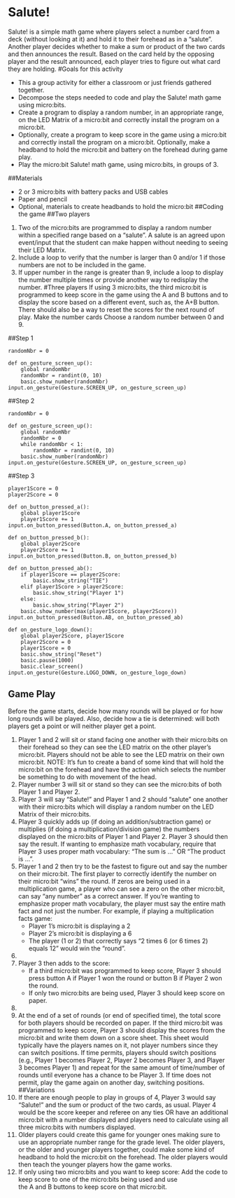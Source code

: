 # Salute!
Salute! is a simple math game where players select a number card from a deck (without looking at it) and hold it to their forehead as in a “salute”. Another player decides whether to make a sum or product of the two cards and then announces the result. Based on the card held by the opposing player and the result announced, each player tries to figure out what card they are holding.
#Goals for this activity
* This a group activity for either a classroom or just friends gathered together.
* Decompose the steps needed to code and play the Salute! math game using micro:bits.
* Create a program to display a random number, in an appropriate range, on the LED Matrix of a micro:bit and correctly install the program on a micro:bit.
* Optionally, create a program to keep score in the game using a micro:bit and correctly install the program on a micro:bit. Optionally, make a headband to hold the micro:bit and battery on the forehead during game play.
* Play the micro:bit Salute! math game, using micro:bits, in groups of 3.

##Materials
* 2 or 3 micro:bits with battery packs and USB cables
* Paper and pencil
* Optional, materials to create headbands to hold the micro:bit
##Coding the game
##Two players
1. Two of the micro:bits are programmed to display a random number within a specified range based on a “salute”. A salute is an agreed upon event/input that the student can make happen without needing to seeing their LED Matrix.
2. Include a loop to verify that the number is larger than 0 and/or 1 if those numbers are not to be included in the game.
3. If upper number in the range is greater than 9, include a loop to display the number multiple times or provide another way to redisplay the number.
#Three players
If using 3 micro:bits, the third micro:bit is programmed to keep score in the game using the A and B buttons and to display the score based on a different event, such as, the A+B button. There should also be a way to reset the scores for the next round of play.
Make the number cards
Choose a random number between 0 and 9.

##Step 1
```
randomNbr = 0

def on_gesture_screen_up():
    global randomNbr
    randomNbr = randint(0, 10)
    basic.show_number(randomNbr)
input.on_gesture(Gesture.SCREEN_UP, on_gesture_screen_up)

```

##Step 2

```
randomNbr = 0

def on_gesture_screen_up():
    global randomNbr
    randomNbr = 0
    while randomNbr < 1:
        randomNbr = randint(0, 10)
    basic.show_number(randomNbr)
input.on_gesture(Gesture.SCREEN_UP, on_gesture_screen_up)

```
##Step 3
```
player1Score = 0
player2Score = 0

def on_button_pressed_a():
    global player1Score
    player1Score += 1
input.on_button_pressed(Button.A, on_button_pressed_a)

def on_button_pressed_b():
    global player2Score
    player2Score += 1
input.on_button_pressed(Button.B, on_button_pressed_b)

def on_button_pressed_ab():
    if player1Score == player2Score:
        basic.show_string("TIE")
    elif player1Score > player2Score:
        basic.show_string("Player 1")
    else:
        basic.show_string("Player 2")
    basic.show_number(max(player1Score, player2Score))
input.on_button_pressed(Button.AB, on_button_pressed_ab)

def on_gesture_logo_down():
    global player2Score, player1Score
    player2Score = 0
    player1Score = 0
    basic.show_string("Reset")
    basic.pause(1000)
    basic.clear_screen()
input.on_gesture(Gesture.LOGO_DOWN, on_gesture_logo_down)

```
## Game Play
Before the game starts, decide how many rounds will be played or for how long rounds will be played. Also, decide how a tie is determined: will both players get a point or will neither player get a point.
1. Player 1 and 2 will sit or stand facing one another with their micro:bits on their forehead so they can see the LED matrix on the other player’s micro:bit. Players should not be able to see the LED matrix on their own micro:bit. NOTE: It’s fun to create a band of some kind that will hold the micro:bit on the forehead and have the action which selects the number be something to do with movement of the head.
2. Player number 3 will sit or stand so they can see the micro:bits of both Player 1 and Player 2.
3. Player 3 will say “Salute!” and Player 1 and 2 should “salute” one another with their micro:bits which will display a random number on the LED Matrix of their micro:bits.
4. Player 3 quickly adds up (if doing an addition/subtraction game) or multiplies (if doing a multiplication/division game) the numbers displayed on the micro:bits of Player 1 and Player 2. Player 3 should then say the result. If wanting to emphasize math vocabulary, require that Player 3 uses proper math vocabulary: “The sum is …” OR “The product is …”.
5. Player 1 and 2 then try to be the fastest to figure out and say the number on their micro:bit. The first player to correctly identify the number on their micro:bit “wins” the round. If zeros are being used in a multiplication game, a player who can see a zero on the other micro:bit, can say “any number” as a correct answer. If you’re wanting to emphasize proper math vocabulary, the player must say the entire math fact and not just the number. For example, if playing a multiplication facts game:
    * Player 1’s micro:bit is displaying a 2
    * Player 2’s micro:bit is displaying a 6
    * The player (1 or 2) that correctly says “2 times 6 (or 6 times 2) equals 12” would win the “round”.
6. 
7. Player 3 then adds to the score:
    * If a third micro:bit was programmed to keep score, Player 3 should press button A if Player 1 won the round or button B if Player 2 won the round.
    * If only two micro:bits are being used, Player 3 should keep score on paper.
8. 
9. At the end of a set of rounds (or end of specified time), the total score for both players should be recorded on paper. If the third micro:bit was programmed to keep score, Player 3 should display the scores from the micro:bit and write them down on a score sheet. This sheet would typically have the players names on it, not player numbers since they can switch positions.
If time permits, players should switch positions (e.g., Player 1 becomes Player 2, Player 2 becomes Player 3, and Player 3 becomes Player 1) and repeat for the same amount of time/number of rounds until everyone has a chance to be Player 3. If time does not permit, play the game again on another day, switching positions.
##Variations
1. If there are enough people to play in groups of 4, Player 3 would say “Salute!” and the sum or product of the two cards, as usual. Player 4 would be the score keeper and referee on any ties OR have an additional micro:bit with a number displayed and players need to calculate using all three micro:bits with numbers displayed.
2. Older players could create this game for younger ones making sure to use an appropriate number range for the grade level. The older players, or the older and younger players together, could make some kind of headband to hold the micro:bit on the forehead. The older players would then teach the younger players how the game works.
3. If only using two micro:bits and you want to keep score: Add the code to keep score to one of the micro:bits being used and use the A and B buttons to keep score on that micro:bit.

